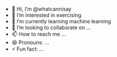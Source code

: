 - 👋 Hi, I’m @whatcannisay
- 👀 I’m interested in exercising
- 🌱 I’m currently learning machine learning
- 💞️ I’m looking to collaborate on ...
- 📫 How to reach me ...
- 😄 Pronouns: ...
- ⚡ Fun fact: ...

<!---
whatcannisay/whatcannisay is a ✨ special ✨ repository because its `README.md` (this file) appears on your GitHub profile.
You can click the Preview link to take a look at your changes.
--->
